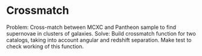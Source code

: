 # Crossmatch
Problem: Cross-match between MCXC and Pantheon sample to find supernovae in clusters of galaxies.
Solve: Build crossmatch function for two catalogs, taking into account angular and redshift separation. Make test to check working of this function.
